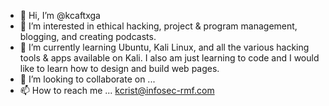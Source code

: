- 👋 Hi, I’m @kcaftxga
- 👀 I’m interested in ethical hacking, project & program management, blogging, and creating podcasts.
- 🌱 I’m currently learning Ubuntu, Kali Linux, and all the various hacking tools & apps available on Kali. I also am just learning to code and I would like to learn how to design and build web pages.
- 💞️ I’m looking to collaborate on ...
- 📫 How to reach me ... kcrist@infosec-rmf.com

<!---
kcaftxga/kcaftxga is a ✨ special ✨ repository because its `README.md` (this file) appears on your GitHub profile.
You can click the Preview link to take a look at your changes.
--->
